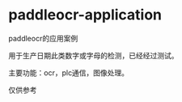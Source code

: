 # paddleocr-application
paddleocr的应用案例

用于生产日期此类数字或字母的检测，已经经过测试。  

  
  
主要功能：ocr，plc通信，图像处理。  


仅供参考
